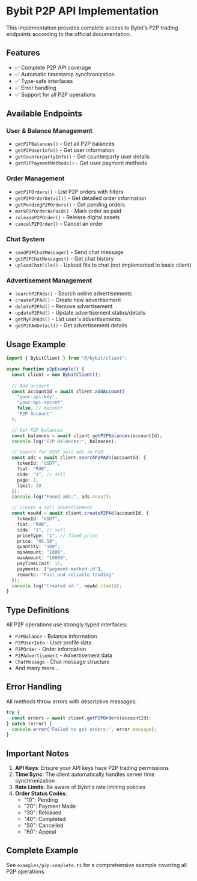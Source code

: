 # Bybit P2P API Implementation

This implementation provides complete access to Bybit's P2P trading endpoints according to the official documentation.

## Features

- ✅ Complete P2P API coverage
- ✅ Automatic timestamp synchronization
- ✅ Type-safe interfaces
- ✅ Error handling
- ✅ Support for all P2P operations

## Available Endpoints

### User & Balance Management
- `getP2PBalances()` - Get all P2P balances
- `getP2PUserInfo()` - Get user information
- `getCounterpartyInfo()` - Get counterparty user details
- `getP2PPaymentMethods()` - Get user payment methods

### Order Management
- `getP2POrders()` - List P2P orders with filters
- `getP2POrderDetail()` - Get detailed order information
- `getPendingP2POrders()` - Get pending orders
- `markP2POrderAsPaid()` - Mark order as paid
- `releaseP2POrder()` - Release digital assets
- `cancelP2POrder()` - Cancel an order

### Chat System
- `sendP2PChatMessage()` - Send chat message
- `getP2PChatMessages()` - Get chat history
- `uploadChatFile()` - Upload file to chat (not implemented in basic client)

### Advertisement Management
- `searchP2PAds()` - Search online advertisements
- `createP2PAd()` - Create new advertisement
- `deleteP2PAd()` - Remove advertisement
- `updateP2PAd()` - Update advertisement status/details
- `getMyP2PAds()` - List user's advertisements
- `getP2PAdDetail()` - Get advertisement details

## Usage Example

```typescript
import { BybitClient } from "@/bybit/client";

async function p2pExample() {
  const client = new BybitClient();
  
  // Add account
  const accountId = await client.addAccount(
    "your-api-key",
    "your-api-secret",
    false, // mainnet
    "P2P Account"
  );

  // Get P2P balances
  const balances = await client.getP2PBalances(accountId);
  console.log("P2P Balances:", balances);

  // Search for USDT sell ads in RUB
  const ads = await client.searchP2PAds(accountId, {
    tokenId: "USDT",
    fiat: "RUB",
    side: "1", // sell
    page: 1,
    limit: 10
  });
  console.log("Found ads:", ads.count);

  // Create a sell advertisement
  const newAd = await client.createP2PAd(accountId, {
    tokenId: "USDT",
    fiat: "RUB",
    side: "1", // sell
    priceType: "1", // fixed price
    price: "95.50",
    quantity: "100",
    minAmount: "1000",
    maxAmount: "10000",
    payTimeLimit: 15,
    payments: ["payment-method-id"],
    remarks: "Fast and reliable trading"
  });
  console.log("Created ad:", newAd.itemId);
}
```

## Type Definitions

All P2P operations use strongly typed interfaces:

- `P2PBalance` - Balance information
- `P2PUserInfo` - User profile data
- `P2POrder` - Order information
- `P2PAdvertisement` - Advertisement data
- `ChatMessage` - Chat message structure
- And many more...

## Error Handling

All methods throw errors with descriptive messages:

```typescript
try {
  const orders = await client.getP2POrders(accountId);
} catch (error) {
  console.error("Failed to get orders:", error.message);
}
```

## Important Notes

1. **API Keys**: Ensure your API keys have P2P trading permissions
2. **Time Sync**: The client automatically handles server time synchronization
3. **Rate Limits**: Be aware of Bybit's rate limiting policies
4. **Order Status Codes**:
   - "10": Pending
   - "20": Payment Made
   - "30": Released
   - "40": Completed
   - "50": Cancelled
   - "60": Appeal

## Complete Example

See `examples/p2p-complete.ts` for a comprehensive example covering all P2P operations.